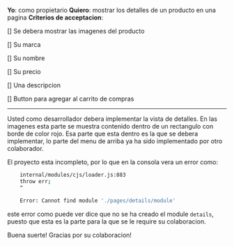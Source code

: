 **Yo**: como propietario
**Quiero**: mostrar los detalles de un producto en una pagina
**Criterios de acceptacion**:

[] Se debera mostrar las imagenes del producto

[] Su marca

[] Su nombre

[] Su precio

[] Una descripcion

[] Button para agregar al carrito de compras

---

Usted como desarrollador debera implementar la vista de detalles.
En las imagenes esta parte se muestra contenido dentro de un rectangulo
con borde de color rojo. Esa parte que esta dentro es la que se debera
implementar, lo parte del menu de arriba ya ha sido implementado por
otro colaborador.

El proyecto esta incompleto, por lo que en la consola vera un error como:

```bash
    internal/modules/cjs/loader.js:883
    throw err;
    ^

    Error: Cannot find module './pages/details/module'
```

este error como puede ver dice que no se ha creado el module `details`, puesto
que esta es la parte para la que se le require su colaboracion.

Buena suerte!
Gracias por su colaboracion!
